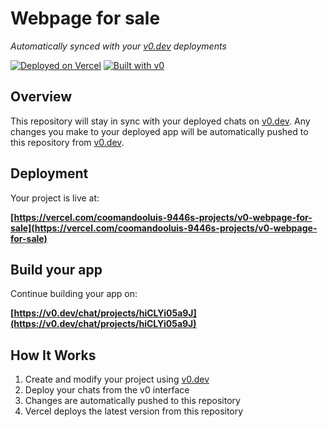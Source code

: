 # Webpage for sale

*Automatically synced with your [v0.dev](https://v0.dev) deployments*

[![Deployed on Vercel](https://img.shields.io/badge/Deployed%20on-Vercel-black?style=for-the-badge&logo=vercel)](https://vercel.com/coomandooluis-9446s-projects/v0-webpage-for-sale)
[![Built with v0](https://img.shields.io/badge/Built%20with-v0.dev-black?style=for-the-badge)](https://v0.dev/chat/projects/hiCLYi05a9J)

## Overview

This repository will stay in sync with your deployed chats on [v0.dev](https://v0.dev).
Any changes you make to your deployed app will be automatically pushed to this repository from [v0.dev](https://v0.dev).

## Deployment

Your project is live at:

**[https://vercel.com/coomandooluis-9446s-projects/v0-webpage-for-sale](https://vercel.com/coomandooluis-9446s-projects/v0-webpage-for-sale)**

## Build your app

Continue building your app on:

**[https://v0.dev/chat/projects/hiCLYi05a9J](https://v0.dev/chat/projects/hiCLYi05a9J)**

## How It Works

1. Create and modify your project using [v0.dev](https://v0.dev)
2. Deploy your chats from the v0 interface
3. Changes are automatically pushed to this repository
4. Vercel deploys the latest version from this repository